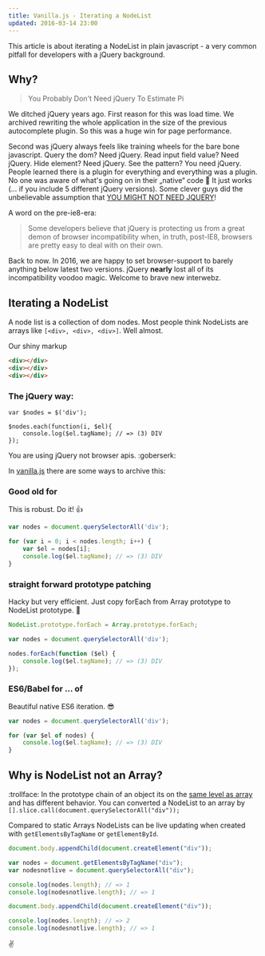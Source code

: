 ```yaml
---
title: Vanilla.js - Iterating a NodeList
updated: 2016-03-14 23:00
---
```


This article is about iterating a NodeList in plain javascript - a very common pitfall for developers with a jQuery background.

## Why?

> You Probably Don't Need jQuery To Estimate Pi

We ditched jQuery years ago. First reason for this was load time. We archived rewriting the whole application in the size of the previous autocomplete plugin. So this was a huge win for page performance.

Second was jQuery always feels like training wheels for the bare bone javascript. Query the dom? Need jQuery. Read input field value? Need jQuery. Hide element? Need jQuery. See the pattern? You need jQuery. People learned there is a plugin for everything and everything was a plugin. No one was aware of what's going on in their „native“ code :japanese_ogre: It just works (… if you include 5 different jQuery versions). Some clever guys did the unbelievable assumption that [YOU MIGHT NOT NEED JQUERY](http://youmightnotneedjquery.com/)!

A word on the pre-ie8-era:

> Some developers believe that jQuery is protecting us from a great demon of browser incompatibility when, in truth, post-IE8, browsers are pretty easy to deal with on their own.

Back to now. In 2016, we are happy to set browser-support to barely anything below latest two versions. jQuery **nearly** lost all of its incompatibility voodoo magic. Welcome to brave new interwebz.

## Iterating a NodeList

A node list is a collection of dom nodes. Most people think NodeLists are arrays like ```[<div>, <div>, <div>]```. Well almost.

Our shiny markup

```html
<div></div>
<div></div>
<div></div>
```

### The jQuery way:

```jQuery
var $nodes = $('div');

$nodes.each(function(i, $el){
    console.log($el.tagName); // => (3) DIV
});
```

You are using jQuery not browser apis. :goberserk:

In [vanilla.js](/assets/vanilla.js) there are some ways to archive this:

### Good old for

This is robust. Do it! :thumbsup:

```js
var nodes = document.querySelectorAll('div');

for (var i = 0; i < nodes.length; i++) {
    var $el = nodes[i];
    console.log($el.tagName); // => (3) DIV
}
```

### straight forward prototype patching

Hacky but very efficient. Just copy forEach from Array prototype to NodeList prototype. :ghost:

```js
NodeList.prototype.forEach = Array.prototype.forEach;

var nodes = document.querySelectorAll('div');

nodes.forEach(function ($el) {
    console.log($el.tagName); // => (3) DIV
});

```

### ES6/Babel for … of

Beautiful native ES6 iteration. :sunglasses:

```js
var nodes = document.querySelectorAll('div');

for (var $el of nodes) {
    console.log($el.tagName); // => (3) DIV
}
```



## Why is NodeList not an Array?


:trollface: In the prototype chain of an object its on the [same level as array](https://developer.mozilla.org/de/docs/Web/API/NodeList#Why_is_NodeList_not_an_Array) and has different behavior. You can converted a NodeList to an array by  ```[].slice.call(document.querySelectorAll("div"));```

Compared to static Arrays NodeLists can be live updating when created with ```getElementsByTagName``` or ```getElementById```.

```js
document.body.appendChild(document.createElement("div"));

var nodes = document.getElementsByTagName("div");
var nodesnotlive = document.querySelectorAll("div");

console.log(nodes.length); // => 1
console.log(nodesnotlive.length); // => 1

document.body.appendChild(document.createElement("div"));

console.log(nodes.length); // => 2
console.log(nodesnotlive.length); // => 1
```

:v:
